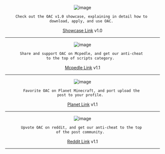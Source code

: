 <div align="center">
  
  ![image](https://media.discordapp.net/attachments/974194513767694367/1024214390435762176/Untitled3.png)

```diff
Check out the OAC v1.0 showcase, explaining in detail how to 
download, apply, and use OAC. 
```
[Showcase Link](https://youtu.be/sJks4fBk6t8) v1.0

  ---

  ![image](https://media.discordapp.net/attachments/974194513767694367/1024214390863573084/Untitled31.png)

```diff
Share and support OAC on Mcpedle, and get our anti-cheat 
to the top of scripts category.  
```
[Mcpedle Link](https://mcpedl.com/new-realm-anti-cheat-oac/) v1.1

  ---

  ![image](https://media.discordapp.net/attachments/974194513767694367/1024214391274618921/Untitled32.png)

```diff
Favorite OAC on Planet Minecraft, and port upload the 
post to your profile.  
```
[Planet Link](https://www.planetminecraft.com/mod/new-minecraft-bedrock-anti-cheat-oac-anti-horion-toolbox-v1-1-1-19-22/) v1.1

  ---

  ![image](https://media.discordapp.net/attachments/974194513767694367/1024214391635333200/Untitled33.png)

```diff
Upvote OAC on reddit, and get our anti-cheat to the top 
of the post community.  
```
[Reddit Link](https://www.reddit.com/r/MinecraftBedrockers/comments/xj0194/new_oac_anticheat_v11_out_now_over_600_downloads/utm_source=share&utm_medium=web2x&context=3) v1.1

  ---


